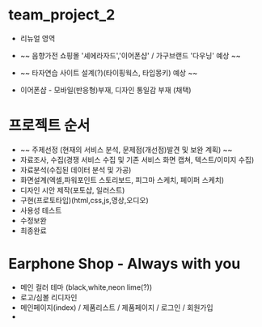 # team_project_2
- 리뉴얼 영역
- ~~ 음향가전 쇼핑몰 '셰에라자드','이어폰샵' / 가구브랜드 '다우닝' 예상 ~~
- ~~ 타자연습 사이트 설계(?)(타이핑웍스, 타입몽키) 예상 ~~

- 이어폰샵 - 모바일(반응형)부재, 디자인 통일감 부재 (채택)

# 프로젝트 순서
- ~~ 주제선정 (현재의 서비스 분석, 문제점(개선점)발견 및 보완 계획) ~~
- 자료조사, 수집(경쟁 서비스 수집 및 기존 서비스 화면 캡쳐, 텍스트/이미지 수집)
- 자료분석(수집된 데이터 분석 및 가공)
- 화면설계(엑셀,파워포인트 스토리보드, 피그마 스케치, 페이퍼 스케치)
- 디자인 시안 제작(포토샵, 일러스트)
- 구현(프로토타입)(html,css,js,영상,오디오)
- 사용성 테스트
- 수정보완
- 최종완료

# Earphone Shop - Always with you
- 메인 컬러 테마 (black,white,neon lime(?))
- 로고/심볼 리디자인
- 메인페이지(index) / 제품리스트 / 제품페이지 / 로그인 / 회원가입
- 